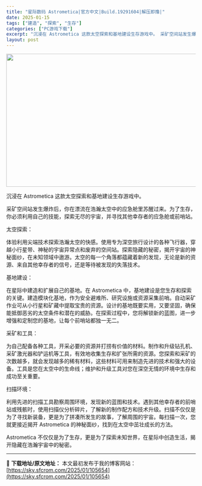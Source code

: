 ```yaml
---
title: "星际数码 Astrometica|官方中文|Build.19291604|解压即撸|"
date: 2025-01-15
tags: ["建造", "探索", "生存"]
categories: ["PC游戏下载"]
excerpt: "沉浸在 Astrometica 这款太空探索和基地建设生存游戏中。 采矿空间站发生爆炸后，你在漂流在浩瀚太空中的应急舱里苏醒过来。为了生存，你必须利用自己的技能，探索无尽的宇宙，并寻找其他幸存者的应急舱或前哨站。 太空探索： 体验利用尖端技术探索浩瀚太空的快感。使用专为深空旅行设计的各种飞行器，穿越&hellip;"
layout: post
---
```


<img class="aligncenter size-full wp-image-105648" src="https://sky.sfcrom.com/wp-content/uploads/2025/01/2025011508141546.webp" alt="" width="616" height="353" />

沉浸在 Astrometica 这款太空探索和基地建设生存游戏中。

采矿空间站发生爆炸后，你在漂流在浩瀚太空中的应急舱里苏醒过来。为了生存，你必须利用自己的技能，探索无尽的宇宙，并寻找其他幸存者的应急舱或前哨站。

太空探索：

体验利用尖端技术探索浩瀚太空的快感。使用专为深空旅行设计的各种飞行器，穿越小行星带、神秘的宇宙异常点和废弃的空间站。探索隐藏的秘密，揭开宇宙的神秘面纱，在未知领域中遨游。太空的每一个角落都蕴藏着新的发现，无论是新的资源、来自其他幸存者的信号，还是等待被发现的失落技术。

基地建设：

在星际中建造和扩展自己的基地。在 Astrometica 中，基地建设是您生存和探索的关键。建造模块化基地，作为安全避难所、研究设施或资源采集前哨。自动采矿作业可从小行星和矿藏中提取宝贵的资源。设计的基地既要实用，又要坚固，确保能抵御恶劣的太空条件和潜在的威胁。在探索过程中，您将解锁新的蓝图，进一步增强和定制您的基地，让每个前哨站都独一无二。

采矿和工具：

为自己配备各种工具，开采必要的资源并打捞有价值的材料。制作和升级钻孔机、采矿激光器和铲运机等工具，有效地收集生存和扩张所需的资源。您探索和采矿的次数越多，就会发现越多的稀有材料，这些材料可用来制造先进的技术和强大的设备。工具是您在太空中的生命线；维护和升级工具对您在深空无情的环境中生存和成功至关重要。

扫描环境：

利用先进的扫描工具勘察周围环境，发现新的蓝图和技术。遇到其他幸存者的前哨站或残骸时，使用扫描仪分析碎片，了解新的制作配方和技术升级。扫描不仅仅是为了寻找新装备，更是为了拼凑所发生的故事，了解周围的宇宙。每扫描一次，您就更接近揭开 Astrometica 的神秘面纱，找到在太空中茁壮成长的方法。

Astrometica 不仅仅是为了生存，更是为了探索未知世界，在星际中创造生活，揭开隐藏在浩瀚宇宙中的秘密。

---
📖 **下载地址/原文地址：** 本文最初发布于我的博客网站：[https://sky.sfcrom.com/2025/01/105654](https://sky.sfcrom.com/2025/01/105654)
